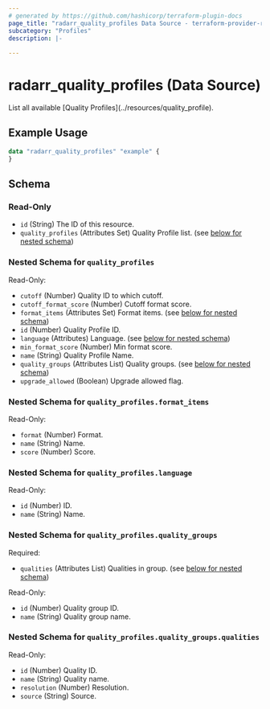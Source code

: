 ```yaml
---
# generated by https://github.com/hashicorp/terraform-plugin-docs
page_title: "radarr_quality_profiles Data Source - terraform-provider-radarr"
subcategory: "Profiles"
description: |-
  
---
```


# radarr_quality_profiles (Data Source)

<!-- subcategory:Profiles -->List all available [Quality Profiles](../resources/quality_profile).

## Example Usage

```terraform
data "radarr_quality_profiles" "example" {
}
```

<!-- schema generated by tfplugindocs -->
## Schema

### Read-Only

- `id` (String) The ID of this resource.
- `quality_profiles` (Attributes Set) Quality Profile list. (see [below for nested schema](#nestedatt--quality_profiles))

<a id="nestedatt--quality_profiles"></a>
### Nested Schema for `quality_profiles`

Read-Only:

- `cutoff` (Number) Quality ID to which cutoff.
- `cutoff_format_score` (Number) Cutoff format score.
- `format_items` (Attributes Set) Format items. (see [below for nested schema](#nestedatt--quality_profiles--format_items))
- `id` (Number) Quality Profile ID.
- `language` (Attributes) Language. (see [below for nested schema](#nestedatt--quality_profiles--language))
- `min_format_score` (Number) Min format score.
- `name` (String) Quality Profile Name.
- `quality_groups` (Attributes List) Quality groups. (see [below for nested schema](#nestedatt--quality_profiles--quality_groups))
- `upgrade_allowed` (Boolean) Upgrade allowed flag.

<a id="nestedatt--quality_profiles--format_items"></a>
### Nested Schema for `quality_profiles.format_items`

Read-Only:

- `format` (Number) Format.
- `name` (String) Name.
- `score` (Number) Score.


<a id="nestedatt--quality_profiles--language"></a>
### Nested Schema for `quality_profiles.language`

Read-Only:

- `id` (Number) ID.
- `name` (String) Name.


<a id="nestedatt--quality_profiles--quality_groups"></a>
### Nested Schema for `quality_profiles.quality_groups`

Required:

- `qualities` (Attributes List) Qualities in group. (see [below for nested schema](#nestedatt--quality_profiles--quality_groups--qualities))

Read-Only:

- `id` (Number) Quality group ID.
- `name` (String) Quality group name.

<a id="nestedatt--quality_profiles--quality_groups--qualities"></a>
### Nested Schema for `quality_profiles.quality_groups.qualities`

Read-Only:

- `id` (Number) Quality ID.
- `name` (String) Quality name.
- `resolution` (Number) Resolution.
- `source` (String) Source.

